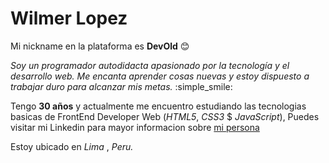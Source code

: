 # Wilmer Lopez

Mi nickname en la plataforma es **DevOld** :blush:

_Soy un programador autodidacta apasionado por la tecnología y el desarrollo web. Me encanta aprender cosas nuevas y estoy dispuesto a trabajar duro para alcanzar mis metas._ :simple_smile:


Tengo **30 años** y actualmente me encuentro estudiando las tecnologias basicas de FrontEnd Developer Web (_HTML5_, _CSS3_ $ _JavaScript_), Puedes visitar mi Linkedin para mayor informacion sobre [mi persona](https://www.linkedin.com/in/wilmer-lopez-b356a8122) 

Estoy ubicado en _Lima_ , _Peru._
      
